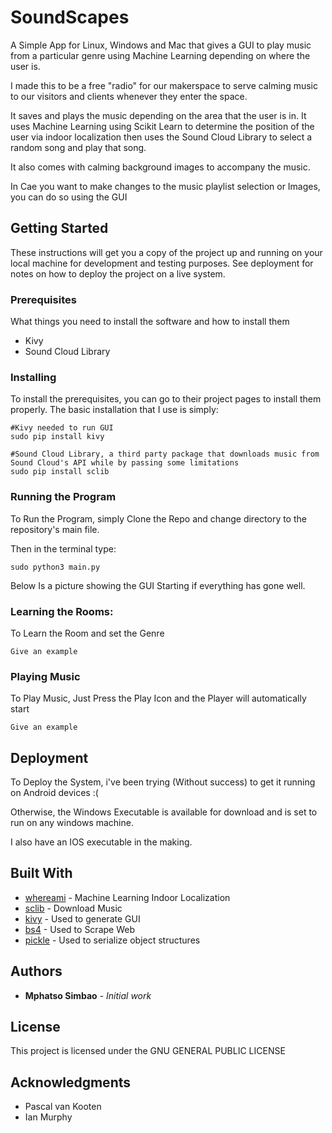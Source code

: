 # SoundScapes

A Simple App for Linux, Windows and Mac that gives a GUI to play music from a particular genre using Machine Learning depending on where the user is.

I made this to be a free "radio" for our makerspace to serve calming music to our visitors and clients whenever they enter the space.

It saves and plays the music depending on the area that the user is in. It uses Machine Learning using Scikit Learn to determine the position of the user via indoor localization then uses the Sound Cloud Library to select a random song and play that song. 

It also comes with calming background images to accompany the music.

In Cae you want to make changes to the music playlist selection or Images, you can do so using the GUI

## Getting Started

These instructions will get you a copy of the project up and running on your local machine for development and testing purposes. See deployment for notes on how to deploy the project on a live system.

### Prerequisites

What things you need to install the software and how to install them

* Kivy
* Sound Cloud Library

### Installing

To install the prerequisites, you can go to their project pages to install them properly. The basic installation that I use is simply:

```
#Kivy needed to run GUI
sudo pip install kivy

#Sound Cloud Library, a third party package that downloads music from Sound Cloud's API while by passing some limitations
sudo pip install sclib
```

### Running the Program

To Run the Program, simply Clone the Repo and change directory to the repository's main file.

Then in the terminal type:

```
sudo python3 main.py
```

Below Is a picture showing the GUI Starting if everything has gone well.


### Learning the Rooms:

To Learn the Room and set the Genre

```
Give an example
```

### Playing Music

To Play Music, Just Press the Play Icon and the Player will automatically start

```
Give an example
```

## Deployment

To Deploy the System, i've been trying (Without success) to get it running on Android devices :(

Otherwise, the Windows Executable is available for download and is set to run on any windows machine.

I also have an IOS executable in the making.

## Built With

* [whereami](http://www.dropwizard.io/1.0.2/docs/) - Machine Learning Indoor Localization
* [sclib](https://maven.apache.org/) - Download Music
* [kivy](https://rometools.github.io/rome/) - Used to generate GUI 
* [bs4](https://www.crummy.com/software/BeautifulSoup/bs4/doc/) - Used to Scrape Web
* [pickle](https://docs.python.org/3/library/pickle.html) - Used to serialize object structures


## Authors

* **Mphatso Simbao** - *Initial work* 

## License

This project is licensed under the GNU GENERAL PUBLIC LICENSE

## Acknowledgments

* Pascal van Kooten
* Ian Murphy
